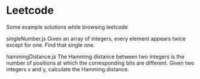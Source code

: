 # Leetcode
Some example solutions while browsing leetcode

singleNumber.js
Given an array of integers, every element appears twice except for one. Find that single one.

hammingDistance.js
The Hamming distance between two integers is the number of positions at which the corresponding bits are different.
Given two integers x and y, calculate the Hamming distance.
